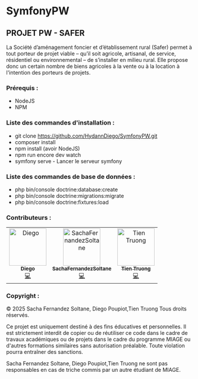 # SymfonyPW

## PROJET PW - SAFER
La Société d’aménagement foncier et d’établissement rural (Safer) permet à tout porteur de projet viable –
qu’il soit agricole, artisanal, de service, résidentiel ou environnemental – de s’installer en milieu rural.
Elle propose donc un certain nombre de biens agricoles à la vente ou à la location à l'intention des porteurs
de projets.

### Prérequis :
- NodeJS
- NPM


### Liste des commandes d'installation :
- git clone https://github.com/HydannDiego/SymfonyPW.git
- composer install
- npm install (avoir NodeJS)
- npm run encore dev watch
- symfony serve - Lancer le serveur symfony

### Liste des commandes de base de données :

- php bin/console doctrine:database:create
- php bin/console doctrine:migrations:migrate
- php bin/console doctrine:fixtures:load

### Contributeurs :

<!-- ALL-CONTRIBUTORS-LIST:START - Do not remove or modify this section -->
<!-- prettier-ignore-start -->
<!-- markdownlint-disable -->
<table>
  <tbody>
    <tr>
      <td align="center"><a href="https://github.com/HydannDiego"><img src="https://avatars.githubusercontent.com/u/102865023?v=4?s=100" width="100px;" alt="Diego"/><br /><sub><b>Diego</b></sub></a><br /><a href="https://github.com/HydannDiego/SymfonyPW/commits?author=HydannDiego" title="Code">💻</a></td>
      <td align="center"><a href="https://github.com/SachaFernandezSoltane"><img src="https://avatars.githubusercontent.com/u/77554766?v=4?s=100" width="100px;" alt="SachaFernandezSoltane"/><br /><sub><b>SachaFernandezSoltane</b></sub></a><br /><a href="https://github.com/HydannDiego/SymfonyPW/commits?author=SachaFernandezSoltane" title="Code">💻</a></td>
      <td align="center"><a href="https://github.com/Nova2402"><img src="https://avatars.githubusercontent.com/u/115019783?v=4?s=100" width="100px;" alt="Tien Truong"/><br /><sub><b>Tien Truong</b></sub></a><br /><a href="https://github.com/HydannDiego/SymfonyPW/commits?author=Nova2402" title="Code">💻</a></td>
    </tr>
  </tbody>
</table>

### Copyright :

© 2025 Sacha Fernandez Soltane, Diego Poupiot,Tien Truong Tous droits réservés.

Ce projet est uniquement destiné à des fins éducatives et personnelles. Il est strictement interdit de copier ou de réutiliser ce code dans le cadre de travaux académiques ou de projets dans le cadre du programme MIAGE ou d'autres formations similaires sans autorisation préalable. Toute violation pourra entraîner des sanctions.

Sacha Fernandez Soltane, Diego Poupiot,Tien Truong ne sont pas responsables en cas de triche commis par un autre étudiant de MIAGE.

<!-- ALL-CONTRIBUTORS-LIST:START - Do not remove or modify this section -->
<!-- prettier-ignore-start -->
<!-- markdownlint-disable -->
<!-- markdownlint-restore -->
<!-- prettier-ignore-end -->
<!-- ALL-CONTRIBUTORS-LIST:END -->
